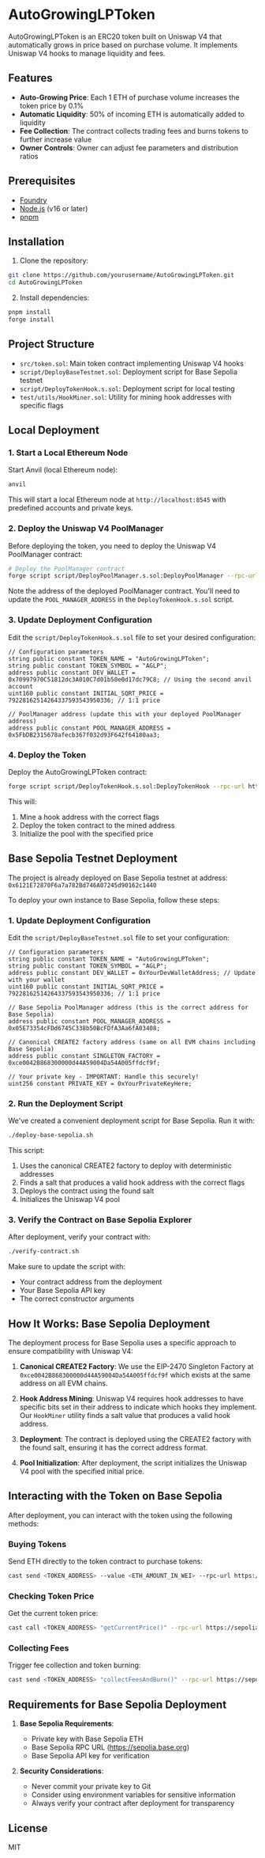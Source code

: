 # AutoGrowingLPToken

AutoGrowingLPToken is an ERC20 token built on Uniswap V4 that automatically grows in price based on purchase volume. It implements Uniswap V4 hooks to manage liquidity and fees.

## Features

- **Auto-Growing Price**: Each 1 ETH of purchase volume increases the token price by 0.1%
- **Automatic Liquidity**: 50% of incoming ETH is automatically added to liquidity
- **Fee Collection**: The contract collects trading fees and burns tokens to further increase value
- **Owner Controls**: Owner can adjust fee parameters and distribution ratios

## Prerequisites

- [Foundry](https://book.getfoundry.sh/getting-started/installation)
- [Node.js](https://nodejs.org/) (v16 or later)
- [pnpm](https://pnpm.io/installation)

## Installation

1. Clone the repository:

```bash
git clone https://github.com/yourusername/AutoGrowingLPToken.git
cd AutoGrowingLPToken
```

2. Install dependencies:

```bash
pnpm install
forge install
```

## Project Structure

- `src/token.sol`: Main token contract implementing Uniswap V4 hooks
- `script/DeployBaseTestnet.sol`: Deployment script for Base Sepolia testnet
- `script/DeployTokenHook.s.sol`: Deployment script for local testing
- `test/utils/HookMiner.sol`: Utility for mining hook addresses with specific flags

## Local Deployment

### 1. Start a Local Ethereum Node

Start Anvil (local Ethereum node):

```bash
anvil
```

This will start a local Ethereum node at `http://localhost:8545` with predefined accounts and private keys.

### 2. Deploy the Uniswap V4 PoolManager

Before deploying the token, you need to deploy the Uniswap V4 PoolManager contract:

```bash
# Deploy the PoolManager contract
forge script script/DeployPoolManager.s.sol:DeployPoolManager --rpc-url http://localhost:8545 --broadcast
```

Note the address of the deployed PoolManager contract. You'll need to update the `POOL_MANAGER_ADDRESS` in the `DeployTokenHook.s.sol` script.

### 3. Update Deployment Configuration

Edit the `script/DeployTokenHook.s.sol` file to set your desired configuration:

```solidity
// Configuration parameters
string public constant TOKEN_NAME = "AutoGrowingLPToken";
string public constant TOKEN_SYMBOL = "AGLP";
address public constant DEV_WALLET = 0x70997970C51812dc3A010C7d01b50e0d17dc79C8; // Using the second anvil account
uint160 public constant INITIAL_SQRT_PRICE = 79228162514264337593543950336; // 1:1 price

// PoolManager address (update this with your deployed PoolManager address)
address public constant POOL_MANAGER_ADDRESS = 0x5FbDB2315678afecb367f032d93F642f64180aa3;
```

### 4. Deploy the Token

Deploy the AutoGrowingLPToken contract:

```bash
forge script script/DeployTokenHook.s.sol:DeployTokenHook --rpc-url http://localhost:8545 --broadcast -vvv
```

This will:
1. Mine a hook address with the correct flags
2. Deploy the token contract to the mined address
3. Initialize the pool with the specified price

## Base Sepolia Testnet Deployment

The project is already deployed on Base Sepolia testnet at address: `0x6121E72870F6a7a782Bd746A07245d90162c1440`

To deploy your own instance to Base Sepolia, follow these steps:

### 1. Update Deployment Configuration

Edit the `script/DeployBaseTestnet.sol` file to set your configuration:

```solidity
// Configuration parameters
string public constant TOKEN_NAME = "AutoGrowingLPToken";
string public constant TOKEN_SYMBOL = "AGLP";
address public constant DEV_WALLET = 0xYourDevWalletAddress; // Update with your wallet
uint160 public constant INITIAL_SQRT_PRICE = 79228162514264337593543950336; // 1:1 price

// Base Sepolia PoolManager address (this is the correct address for Base Sepolia)
address public constant POOL_MANAGER_ADDRESS = 0x05E73354cFDd6745C338b50BcFDfA3Aa6fA03408;

// Canonical CREATE2 factory address (same on all EVM chains including Base Sepolia)
address public constant SINGLETON_FACTORY = 0xce0042B868300000d44A59004Da54A005ffdcf9f;

// Your private key - IMPORTANT: Handle this securely!
uint256 constant PRIVATE_KEY = 0xYourPrivateKeyHere;
```

### 2. Run the Deployment Script

We've created a convenient deployment script for Base Sepolia. Run it with:

```bash
./deploy-base-sepolia.sh
```

This script:
1. Uses the canonical CREATE2 factory to deploy with deterministic addresses
2. Finds a salt that produces a valid hook address with the correct flags
3. Deploys the contract using the found salt
4. Initializes the Uniswap V4 pool

### 3. Verify the Contract on Base Sepolia Explorer

After deployment, verify your contract with:

```bash
./verify-contract.sh
```

Make sure to update the script with:
- Your contract address from the deployment
- Your Base Sepolia API key
- The correct constructor arguments

## How It Works: Base Sepolia Deployment

The deployment process for Base Sepolia uses a specific approach to ensure compatibility with Uniswap V4:

1. **Canonical CREATE2 Factory**: We use the EIP-2470 Singleton Factory at `0xce0042B868300000d44A59004Da54A005ffdcf9f` which exists at the same address on all EVM chains.

2. **Hook Address Mining**: Uniswap V4 requires hook addresses to have specific bits set in their address to indicate which hooks they implement. Our `HookMiner` utility finds a salt value that produces a valid hook address.

3. **Deployment**: The contract is deployed using the CREATE2 factory with the found salt, ensuring it has the correct address format.

4. **Pool Initialization**: After deployment, the script initializes the Uniswap V4 pool with the specified initial price.

## Interacting with the Token on Base Sepolia

After deployment, you can interact with the token using the following methods:

### Buying Tokens

Send ETH directly to the token contract to purchase tokens:

```bash
cast send <TOKEN_ADDRESS> --value <ETH_AMOUNT_IN_WEI> --rpc-url https://sepolia.base.org --private-key <PRIVATE_KEY>
```

### Checking Token Price

Get the current token price:

```bash
cast call <TOKEN_ADDRESS> "getCurrentPrice()" --rpc-url https://sepolia.base.org
```

### Collecting Fees

Trigger fee collection and token burning:

```bash
cast send <TOKEN_ADDRESS> "collectFeesAndBurn()" --rpc-url https://sepolia.base.org --private-key <PRIVATE_KEY>
```

## Requirements for Base Sepolia Deployment

1. **Base Sepolia Requirements**:
   - Private key with Base Sepolia ETH
   - Base Sepolia RPC URL (https://sepolia.base.org)
   - Base Sepolia API key for verification

2. **Security Considerations**:
   - Never commit your private key to Git
   - Consider using environment variables for sensitive information
   - Always verify your contract after deployment for transparency

## License

MIT
